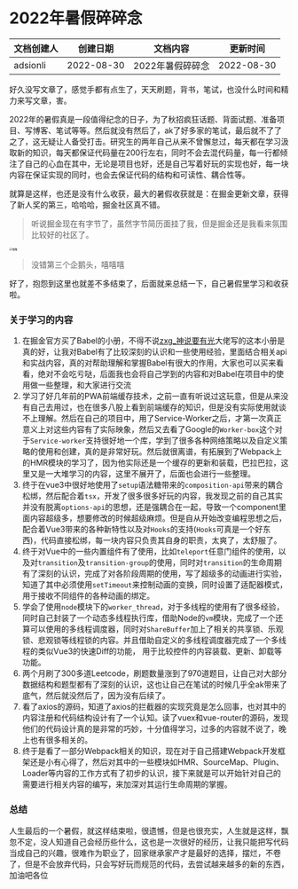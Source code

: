 # 2022年暑假碎碎念

| 文档创建人 | 创建日期   | 文档内容         | 更新时间   |
| ---------- | ---------- | ---------------- | ---------- |
| adsionli   | 2022-08-30 | 2022年暑假碎碎念 | 2022-08-30 |

好久没写文章了，感觉手都有点生了，天天刷题，背书，笔试，也没什么时间和精力来写文章，害。

2022年的暑假真是一段值得纪念的日子，为了秋招疯狂话题、背面试题、准备项目、写博客、笔试等等。然后就没有然后了，ak了好多家的笔试，最后就不了了之了，这无疑让人备受打击。研究生的两年自己从来不曾懈怠过，每天都在学习汲取新的知识，每天都保证代码量在200行左右，同时不会去混代码量，每一行都倾注了自己的心血在其中，无论是项目也好，还是自己写着好玩的实现也好，每一块内容在保证实现的同时，也会去保证代码的结构和可读性、耦合性等。

就算是这样，也还是没有什么收获，最大的暑假收获就是：在掘金更新文章，获得了新人奖的第三，哈哈哈，掘金社区真不错。

> 听说掘金现在有字节了，虽然字节简历面挂了我，但是掘金还是我看来氛围比较好的社区了。

<img src="/Users/adsionli/Desktop/01.png" alt="嘿嘿" style="zoom:33%;" />

> 没错第三个企鹅头，嘻嘻嘻

好了，抱怨到这里也就差不多结束了，后面就来总结一下，自己暑假里学习和收获啦。

### 关于学习的内容

1. 在掘金官方买了Babel的小册，不得不说[zxg_神说要有光](https://juejin.cn/user/2788017216685118)大佬写的这本小册是真的好，让我对Babel有了比较深刻的认识和一些使用经验，里面结合相关api和实战内容，真的对帮助理解和掌握Babel有很大的作用，大家也可以买来看看，绝对不会吃亏哒，后面我也会将自己学到的内容和对Babel在项目中的使用做一些整理，和大家进行交流
2. 学习了好几年前的PWA前端缓存技术，之前一直有听说过这玩意，但是从来没有自己去用过，也在很多八股上看到前端缓存的知识，但是没有实际使用就谈不上理解。然后在自己的项目中，用了Service-Worker之后，才第一次真正意义上对这些内容有了实际映象，然后又去看了Google的`Worker-box`这个对于`Service-worker`支持很好地一个库，学到了很多各种网络策略以及自定义策略的使用和创建，真的是非常好玩。然后就很离谱，有拓展到了Webpack上的HMR模块的学习了，因为他实际还是一个缓存的更新和装载，巴拉巴拉，这里又是一大堆学习的内容，这里不展开了，后面也会进行一些整理。
3. 终于在vue3中很好地使用了`setup`语法糖带来的`composition-api`带来的耦合松绑，然后配合着`tsx`，开发了很多很多好玩的内容，我发现之前的自己其实并没有脱离`options-api`的思想，还是强耦合在一起，导致一个component里面内容超级多，想要修改的时候超级麻烦。但是自从开始改变编程思想之后，配合着Vue3带来的各种新特性以及对`Hooks`的支持(`Hooks`可真是一个好东西)，代码直接松绑，每一块内容只负责其自身的职责，太爽了，太舒服了。
4. 终于对Vue中的一些内置组件有了使用，比如`teleport`任意门组件的使用，以及对`transition`及`transition-group`的使用，同时对`transition`的生命周期有了深刻的认识，完成了对各阶段周期的使用，写了超级多的动画进行实验，知道了其中必须使用`setTimeout`来控制动画的变换，同时设置了适配器模式，用于接收不同组件的各种动画的绑定。
5. 学会了使用`node`模块下的`worker_thread`，对于多线程的使用有了很多经验，同时自己封装了一个动态多线程执行库，借助Node的`vm`模块，完成了一个还算可以使用的多线程调度器，同时对`ShareBuffer`加上了相关的共享锁、乐观锁、悲观锁等线程锁的内容。并且借助自定义的多线程调度器完成了一个多线程的类似Vue3的快速Diff的功能， 用于比较控件的内容装载、更新、卸载等功能。
6. 两个月刷了300多道Leetcode，刷题数量涨到了970道题目，让自己对大部分数据结构和题型都有了深刻的认识，这也让自己在笔试的时候几乎全ak带来了底气，然后就没然后了，因为没有后续了。
7. 看了axios的源码，知道了axios的拦截器的实现究竟是怎么回事，也对其中的内容注册和代码结构设计有了一个认知。读了vuex和vue-router的源码，发现他们的代码设计真的是非常的巧妙，十分值得学习，过多的内容就不说了，晚上也有很多相关的。
8. 终于是看了一部分Webpack相关的知识，现在对于自己搭建Webpack开发框架还是小有心得了，然后对其中的一些模块如HMR、SourceMap、Plugin、Loader等内容的工作方式有了初步的认识，接下来就是可以开始针对自己的需要进行相关内容的编写，来加深对其运行生命周期的掌握。

### 总结

人生最后的一个暑假，就这样结束啦，很遗憾，但是也很充实，人生就是这样，飘忽不定，没人知道自己会经历些什么，这也是一次很好的经历，让我只能把写代码当成自己的兴趣，很难作为职业了，回家继承家产才是最好的选择，摆烂，不卷了，但是不会放弃代码，只会写好玩而规范的代码，去尝试越来越多的新的东西，加油吧各位